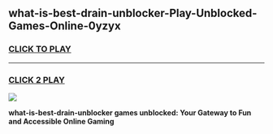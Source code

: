 
## what-is-best-drain-unblocker-Play-Unblocked-Games-Online-0yzyx
<h3>
<a href="https://premium76.site?title=what-is-best-drain-unblocker&ref=25A">CLICK TO PLAY</a></h3>
<hr>

<h3>
<a href="https://premium76.site?title=what-is-best-drain-unblocker&ref=25A">CLICK 2 PLAY</a>
  
</h3>

<a href="https://premium76.site?title=what-is-best-drain-unblocker&ref=25A"><img src="https://clearcache.store/games.png"></a>


**what-is-best-drain-unblocker games unblocked: Your Gateway to Fun and Accessible Online Gaming**
